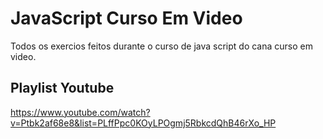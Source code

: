 # JavaScript Curso Em Video
Todos os exercios feitos durante o curso de java script do cana curso em video.

## Playlist Youtube
https://www.youtube.com/watch?v=Ptbk2af68e8&list=PLffPpc0KOyLPOgmj5RbkcdQhB46rXo_HP

